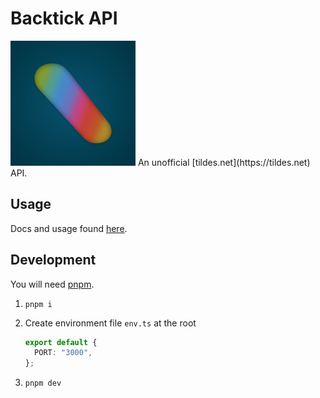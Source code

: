 # Backtick API

<img src="https://github.com/asnewman/backtickapi/blob/main/backtickAPI.png?raw=true" alt="backtick logo" width="200"/>
An unofficial [tildes.net](https://tildes.net) API.

## Usage

Docs and usage found [here](https://rapidapi.com/asnewman/api/backtick-api).

## Development

You will need [pnpm](https://pnpm.io/installation).

1. `pnpm i`
2. Create environment file `env.ts` at the root

    ```ts
    export default {
      PORT: "3000",
    };
    ```
3. `pnpm dev`
